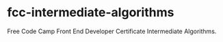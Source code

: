 # fcc-intermediate-algorithms

Free Code Camp Front End Developer Certificate Intermediate Algorithms.
